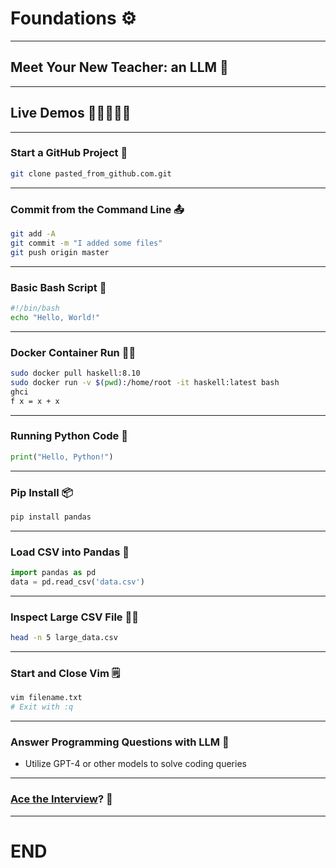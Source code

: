 # Foundations ⚙

---

## Meet Your New Teacher: an LLM 🤖

---

## Live Demos 🙋‍♂️🙋‍♀️🙋

---

### Start a GitHub Project 🏁
```bash
git clone pasted_from_github.com.git 
```

---

### Commit from the Command Line 📤
```bash
git add -A
git commit -m "I added some files"
git push origin master
```

---

### Basic Bash Script 📜
```bash
#!/bin/bash
echo "Hello, World!"
```

---

### Docker Container Run 🏃‍♂️
```bash
sudo docker pull haskell:8.10
sudo docker run -v $(pwd):/home/root -it haskell:latest bash
ghci
f x = x + x
```

---

### Running Python Code 🐍
```python
print("Hello, Python!")
```

---

### Pip Install 📦
```bash
pip install pandas
```

---

### Load CSV into Pandas 🐼
```python
import pandas as pd
data = pd.read_csv('data.csv')
```

---

### Inspect Large CSV File 🕵️‍♂️
```bash
head -n 5 large_data.csv
```

---

### Start and Close Vim 🗒️
```bash
vim filename.txt
# Exit with :q
```

---

### Answer Programming Questions with LLM 💬
- Utilize GPT-4 or other models to solve coding queries

---

### [Ace the Interview](./interviews/)? 💼

---

# END
